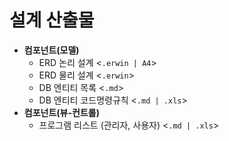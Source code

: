 # 설계 산출물

- **컴포넌트(모델)**
  - ERD 논리 설계 <`.erwin | A4`>
  - ERD 물리 설계 <`.erwin`>
  - DB 엔티티 목록 <`.md`>
  - DB 엔티티 코드명령규칙  <`.md | .xls`>
- **컴포넌트(뷰-컨트롤)**
  - 프로그램 리스트 (관리자, 사용자) <`.md | .xls`>